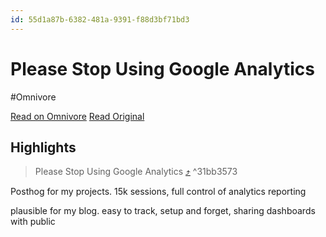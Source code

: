 ```yaml
---
id: 55d1a87b-6382-481a-9391-f88d3bf71bd3
---
```


# Please Stop Using Google Analytics
#Omnivore

[Read on Omnivore](https://omnivore.app/me/https-www-youtube-com-watch-v-6-x-x-ssu-0-yx-wo-18e2ff8d9aa)
[Read Original](https://www.youtube.com/watch?v=6xXSsu0YXWo)

## Highlights

> Please Stop Using Google Analytics [⤴️](https://omnivore.app/me/https-www-youtube-com-watch-v-6-x-x-ssu-0-yx-wo-18e2ff8d9aa#31bb3573-bdaa-4125-b312-97c1065d47fc)  ^31bb3573


Posthog for my projects.  15k sessions, full control of analytics reporting

plausible for my blog.  easy to track, setup and forget, sharing dashboards with public

